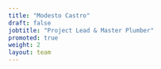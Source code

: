 ```yaml
---
title: "Modesto Castro"
draft: false
jobtitle: "Project Lead & Master Plumber"
promoted: true
weight: 2
layout: team
---
```


